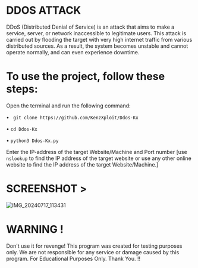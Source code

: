 # DDOS ATTACK 

DDoS (Distributed Denial of Service) is an attack that aims to make a service, server, or network inaccessible to legitimate users. This attack is carried out by flooding the target with very high internet traffic from various distributed sources. As a result, the system becomes unstable and cannot operate normally, and can even experience downtime.


# To use the project, follow these steps:

Open the terminal and run the following command:

• ```
git clone https://github.com/KenzXploit/Ddos-Kx```

• ```cd Ddos-Kx```

• ```python3 Ddos-Kx.py```

Enter the IP-address of the target Website/Machine and Port number [use ```nslookup``` to find the IP address of the target website or use any other online website to find the IP address of the target Website/Machine.]

# SCREENSHOT >
![IMG_20240717_113431](https://github.com/user-attachments/assets/f06c7cd9-0fa3-4083-8b58-c61ea935060b)
[](url)


# WARNING !
Don't use it for revenge! This program was created for testing purposes only. We are not responsible for any service or damage caused by this program. For Educational Purposes Only. Thank You. !!
